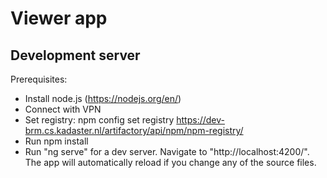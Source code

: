 # Viewer app

## Development server

Prerequisites:
- Install node.js (https://nodejs.org/en/)
- Connect with VPN
- Set registry: npm config set registry https://dev-brm.cs.kadaster.nl/artifactory/api/npm/npm-registry/
- Run npm install
- Run "ng serve" for a dev server. Navigate to "http://localhost:4200/". The app will automatically reload if you change any of the source files.
